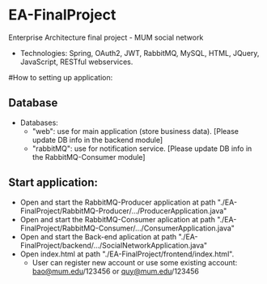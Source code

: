 # EA-FinalProject
Enterprise Architecture final project - MUM social network
- Technologies: Spring, OAuth2, JWT, RabbitMQ, MySQL, HTML, JQuery, JavaScript, RESTful webservices. 

#How to setting up application:
## Database
- Databases:
    - "web": use for main application (store business data). [Please update DB info in the backend module]
    - "rabbitMQ": use for notification service. [Please update DB info in the RabbitMQ-Consumer module]
    
## Start application:
- Open and start the RabbitMQ-Producer application at path "./EA-FinalProject/RabbitMQ-Producer/.../ProducerApplication.java"
- Open and start the RabbitMQ-Consumer aplication at path "./EA-FinalProject/RabbitMQ-Consumer/.../ConsumerApplication.java"
- Open and start the Back-end aplication at path "./EA-FinalProject/backend/.../SocialNetworkApplication.java"
- Open index.html at path "./EA-FinalProject/frontend/index.html".
    - User can register new account or use some existing account: bao@mum.edu/123456 or quy@mum.edu/123456
